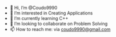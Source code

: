 - 👋 Hi, I’m @Coudo9990
- 👀 I’m interested in Creating Applications
- 🌱 I’m currently learning C++
- 💞️ I’m looking to collaborate on Problem Solving
- 📫 How to reach me: via coudo9990@gmail.com

<!---
Coudo9990/Coudo9990 is a ✨ special ✨ repository because its `README.md` (this file) appears on your GitHub profile.
You can click the Preview link to take a look at your changes.
--->
